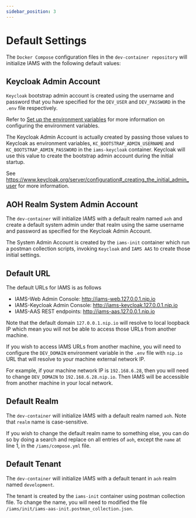 ```yaml
---
sidebar_position: 3
---
```


# Default Settings

The `Docker Compose` configuration files in the `dev-container repository` will initialize IAMS with the following default values:

## Keycloak Admin Account

`Keycloak` bootstrap admin account is created using the username and password that you have specified for the `DEV_USER` and `DEV_PASSWORD` in the `.env` 
file respectively.

Refer to [Set up the environment variables](../../get-started/local-development.mdx#2-set-up-the-environment-variables) for more information on configuring
the environment variables.

The Keycloak Admin Account is actually created by passing those values to Keycloak as environment variables, `KC_BOOTSTRAP_ADMIN_USERNAME` and
`KC_BOOTSTRAP_ADMIN_PASSWORD` in the `iams-keycloak` container.
Keycloak will use this value to create the bootstrap admin account during the initial startup. 

See https://www.keycloak.org/server/configuration#_creating_the_initial_admin_user for more information.



## AOH Realm System Admin Account

The `dev-container` will initialize IAMS with a default realm named `aoh` and create a default system admin under that realm using the same
username and password as specified for the Keycloak Admin Account.

The System Admin Account is created by the `iams-init` container which run a postman collection scripts, invoking `Keycloak` and `IAMS AAS` to
create those initial settings.

## Default URL

The default URLs for IAMS is as follows

- IAMS-Web Admin Console: http://iams-web.127.0.0.1.nip.io
- IAMS-Keycloak Admin Console: http://iams-keycloak.127.0.0.1.nip.io
- IAMS-AAS REST endpoints: http://iams-aas.127.0.0.1.nip.io

Note that the default domain `127.0.0.1.nip.io` will resolve to local loopback IP which mean you will not be able to access those URLs from another machine.

If you wish to access IAMS URLs from another machine, you will need to configure the `DEV_DOMAIN` environment variable in the `.env` file with `nip.io` 
URL that will resolve to your machine external network IP. 

For example, if your machine network IP is `192.168.6.28`, then you will need to change `DEV_DOMAIN` to `192.168.6.28.nip.io`.
Then IAMS will be accessible from another machine in your local network.  

## Default Realm

The `dev-container` will initialize IAMS with a default realm named `aoh`. Note that `realm` name is case-sensitive.

If you wish to change the default realm name to something else, you can do so by doing a search and replace on all entries of `aoh`, except the `name` at line 1, 
in the `/iams/compose.yml` file. 

## Default Tenant

The `dev-container` will initialize IAMS with a default tenant in `aoh` realm named `development`.

The tenant is created by the `iams-init` container using postman collection file. To change the name, you will need to modified the file `/iams/init/iams-aas-init.postman_collection.json`.



